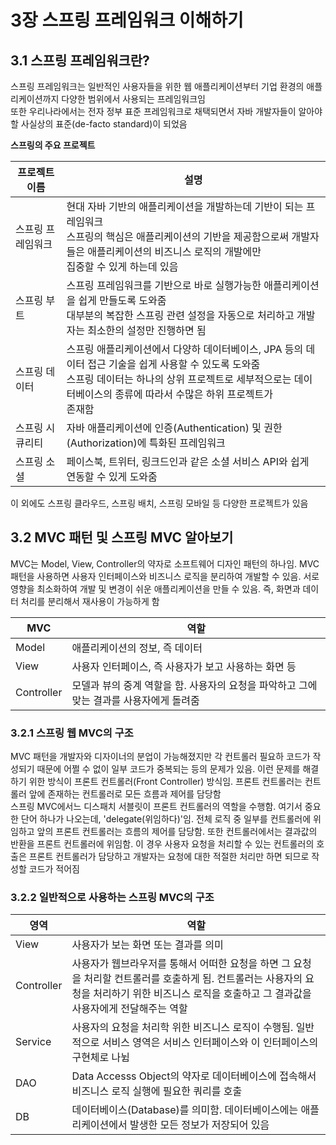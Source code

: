 # 3장 스프링 프레임워크 이해하기
## 3.1 스프링 프레임워크란?
스프링 프레임워크는 일반적인 사용자들을 위한 웹 애플리케이션부터 기업 환경의 애플리케이션까지 다양한 범위에서 사용되는 프레임워크임<br/>
또한 우리나라에서는 전자 정부 표준 프레임워크로 채택되면서 자바 개발자들이 알아야 할 사실상의 표준(de-facto standard)이 되었음<br/>

<b>스프링의 주요 프로젝트</b>

|프로젝트 이름|설명|
|-|-|
|스프링 프레임워크|현대 자바 기반의 애플리케이션을 개발하는데 기반이 되는 프레임워크<br/>스프링의 핵심은 애플리케이션의 기반을 제공함으로써 개발자들은 애플리케이션의 비즈니스 로직의 개발에만 <br/>집중할 수 있게 하는데 있음|
|스프링 부트|스프링 프레임워크를 기반으로 바로 실행가능한 애플리케이션을 쉽게 만들도록 도와줌<br/>대부분의 복잡한 스프링 관련 설정을 자동으로 처리하고 개발자는 최소한의 설정만 진행하면 됨|
|스프링 데이터|스프링 애플리케이션에서 다양하 데이터베이스, JPA 등의 데이터 접근 기술을 쉽게 사용할 수 있도록 도와줌<br/>스프링 데이터는 하나의 상위 프로젝트로 세부적으로는 데이터베이스의 종류에 따라서 수많은 하위 프로젝트가 <br/>존재함|
|스프링 시큐리티|자바 애플리케이션에 인증(Authentication) 및 권한(Authorization)에 특화된 프레임워크|
|스프링 소셜|페이스북, 트위터, 링크드인과 같은 소셜 서비스 API와 쉽게 연동할 수 있게 도와줌|

이 외에도 스프링 클라우드, 스프링 배치, 스프링 모바일 등 다양한 프로젝트가 있음<br/>

## 3.2 MVC 패턴 및 스프링 MVC 알아보기
MVC는 Model, View, Controller의 약자로 소프트웨어 디자인 패턴의 하나임. MVC 패턴을 사용하면 사용자 인터페이스와 비즈니스 로직을 분리하여 개발할 수 있음. 서로 영향을 최소화하여 개발 및 변경이 쉬운 애플리케이션을 만들 수 있음. 즉, 화면과 데이터 처리를 분리해서 재사용이 가능하게 함<br/>

|MVC|역할|
|-|-|
|Model|애플리케이션의 정보, 즉 데이터|
|View|사용자 인터페이스, 즉 사용자가 보고 사용하는 화면 등|
|Controller|모델과 뷰의 중계 역할을 함. 사용자의 요청을 파악하고 그에 맞는 결과를 사용자에게 돌려줌|

### 3.2.1 스프링 웹 MVC의 구조
MVC 패턴을 개발자와 디자이너의 분업이 가능해졌지만 각 컨트롤러 필요하 코드가 작성되기 때문에 어쩔 수 없이 일부 코드가 중복되는 등의 문제가 있음. 이런 문제를 해결하기 위한 방식이 프론트 컨트롤러(Front Controller) 방식임. 프론트 컨트롤러는 컨트롤러 앞에 존재하는 컨트롤러로 모든 흐름과 제어를 담당함<br/>
스프링 MVC에서느 디스패치 서블릿이 프론트 컨트롤러의 역할을 수행함. 여기서 중요한 단어 하나가 나오는데, 'delegate(위임하다)'임. 전체 로직 중 일부를 컨트롤러에 위임하고 앞의 프론트 컨트롤러는 흐름의 제어를 담당함. 또한 컨트롤러에서는 결과값의 반환을 프론트 컨트롤러에 위임함. 이 경우 사용자 요청을 처리할 수 있는 컨트롤러의 호출은 프론트 컨트롤러가 담당하고 개발자는 요청에 대한 적절한 처리만 하면 되므로 작성할 코드가 적어짐<br/>

### 3.2.2 일반적으로 사용하는 스프링 MVC의 구조
|영역|역할|
|-|-|
|View|사용자가 보는 화면 또는 결과를 의미|
|Controller|사용자가 웹브라우저를 통해서 어떠한 요청을 하면 그 요청을 처리할 컨트롤러를 호출하게 됨. 컨트롤러는 사용자의 요청을 처리하기 위한 비즈니스 로직을 호출하고 그 결과값을 사용자에게 전달해주는 역할|
|Service|사용자의 요청을 처리학 위한 비즈니스 로직이 수행됨. 일반적으로 서비스 영역은 서비스 인터페이스와 이 인터페이스의 구현체로 나뉨|
|DAO|Data Accesss Object의 약자로 데이터베이스에 접속해서 비즈니스 로직 실행에 필요한 쿼리를 호출|
|DB|데이터베이스(Database)를 의미함. 데이터베이스에는 애플리케이션에서 발생한 모든 정보가 저장되어 있음|
